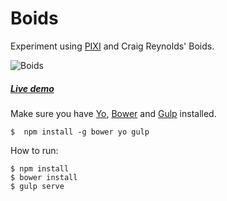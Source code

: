 # Boids
Experiment using [PIXI][pixi] and Craig Reynolds' Boids.

![Boids](http://puga.com.br/play/boids/images/boids.png)

##### [Live demo][demo]

Make sure you have [Yo][yo], [Bower][bower] and [Gulp][gulp] installed.

	$  npm install -g bower yo gulp

How to run:

	$ npm install
	$ bower install
	$ gulp serve




[boids]: https://en.wikipedia.org/wiki/Boids
[bower]: http://bower.io
[demo]: http://lexicalgap.com.au/playground/boids/
[gulp]: http://gulpjs.com
[pixi]: http://www.pixijs.com/
[yo]: http://yeoman.io/
